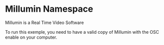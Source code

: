 Millumin Namespace
==========
Millumin is a Real Time Video Software

To run this exemple, you need to have a valid copy of Millumin with the OSC enable on your computer.
